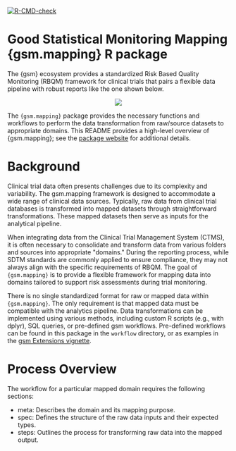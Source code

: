<!-- badges: start -->

[![R-CMD-check](https://github.com/Gilead-BioStats/gsm.mapping/workflows/R-CMD-check-main/badge.svg)](https://github.com/Gilead-BioStats/gsm.mapping/actions) 

<!-- badges: end -->

# Good Statistical Monitoring Mapping {gsm.mapping} R package

The {gsm} ecosystem provides a standardized Risk Based Quality Monitoring (RBQM) framework for clinical trials that pairs a flexible data pipeline with robust reports like the one shown below.  

<center> 
 
![](man/figures/gsm_report_screenshot_1.png)

</center>

The `{gsm.mapping}` package provides the necessary functions and workflows to perform the data transformation from raw/source datasets to appropriate domains.
This README provides a high-level overview of {gsm.mapping}; see the [package website](https://gilead-biostats.github.io/gsm.mapping/) for additional details.


# Background 
Clinical trial data often presents challenges due to its complexity and variability. The gsm.mapping framework is designed to accommodate a wide range of clinical data sources. Typically, raw data from clinical trial databases is transformed into mapped datasets through straightforward transformations. These mapped datasets then serve as inputs for the analytical pipeline.

When integrating data from the Clinical Trial Management System (CTMS), it is often necessary to consolidate and transform data from various folders and sources into appropriate "domains." During the reporting process, while SDTM standards are commonly applied to ensure compliance, they may not always align with the specific requirements of RBQM. The goal of `{gsm.mapping}` is to provide a flexible framework for mapping data into domains tailored to support risk assessments during trial monitoring.

There is no single standardized format for raw or mapped data within `{gsm.mapping}`. The only requirement is that mapped data must be compatible with the analytics pipeline. Data transformations can be implemented using various methods, including custom R scripts (e.g., with dplyr), SQL queries, or pre-defined gsm workflows. Pre-defined workflows can be found in this package in the `workflow` directory, or as examples in the [gsm Extensions vignette](https://gilead-biostats.github.io/gsm.core/articles/gsmExtensions.html#mappings).

# Process Overview
The workflow for a particular mapped domain requires the following sections:
 - meta: Describes the domain and its mapping purpose.
 - spec: Defines the structure of the raw data inputs and their expected types.
 - steps: Outlines the process for transforming raw data into the mapped output.

